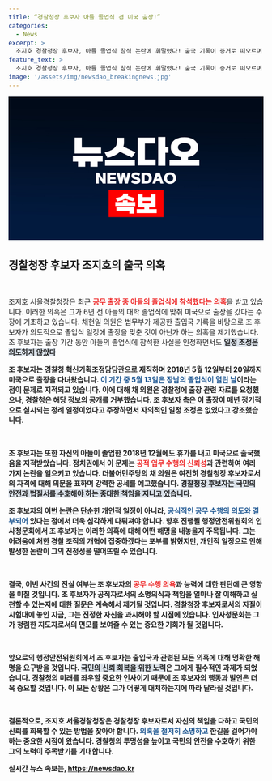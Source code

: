 ```yaml
---
title: “경찰청장 후보자 아들 졸업식 겸 미국 출장!”
categories:
  - News
excerpt: >
  조지호 경찰청장 후보자, 아들 졸업식 참석 논란에 휘말렸다! 출국 기록이 증거로 떠오르며 공무 출장이 의혹으로 전환. 과연 그는 자신의 직무를 어떻게 지킬 것인가? 인사청문회가 다가오며 긴장감 고조!
feature_text: >
  조지호 경찰청장 후보자, 아들 졸업식 참석 논란에 휘말렸다! 출국 기록이 증거로 떠오르며 공무 출장이 의혹으로 전환. 과연 그는 자신의 직무를 어떻게 지킬 것인가? 인사청문회가 다가오며 긴장감 고조!
image: '/assets/img/newsdao_breakingnews.jpg'
---
```


<p><img src="/assets/img/newsdao_breakingnews.jpg" alt="ranknews 속보" /></p>

<h2 data-ke-size="size26">경찰청장 후보자 조지호의 출국 의혹</h2>

<p data-ke-size="size16">&nbsp;</p>

<p>조지호 서울경찰청장은 최근 <b><span style="color: #ee2323;">공무 출장 중 아들의 졸업식에 참석했다는 의혹</span></b>을 받고 있습니다. 이러한 의혹은 그가 6년 전 아들의 대학 졸업식에 맞춰 미국으로 출장을 갔다는 주장에 기초하고 있습니다. 채현일 의원은 법무부가 제공한 출입국 기록을 바탕으로 조 후보자가 의도적으로 졸업식 일정에 출장을 맞춘 것이 아닌가 하는 의혹을 제기했습니다. 조 후보자는 출장 기간 동안 아들의 졸업식에 참석한 사실을 인정하면서도 <b><span style="background-color: #21538527;">일정 조정은 의도하지 않았다</span></b고 해명했습니다.</p>

<p>조 후보자는 경찰청 혁신기획조정담당관으로 재직하며 2018년 5월 12일부터 20일까지 미국으로 출장을 다녀왔습니다. <b><span style="color: #1a5490;">이 기간 중 5월 13일은 장남의 졸업식이 열린 날</span></b>이라는 점이 문제로 지적되고 있습니다. 이에 대해 채 의원은 경찰청에 출장 관련 자료를 요청했으나, 경찰청은 해당 정보의 공개를 거부했습니다. 조 후보자 측은 이 출장이 매년 정기적으로 실시되는 정례 일정이었다고 주장하면서 자의적인 일정 조정은 없었다고 강조했습니다. </p>

<p data-ke-size="size16">&nbsp;</p>

<p>조 후보자는 또한 자신의 아들이 졸업한 2018년 12월에도 휴가를 내고 미국으로 출국했음을 지적받았습니다. 정치권에서 이 문제는 <b><span style="color: #ee2323;">공적 업무 수행의 신뢰성</span></b>과 관련하여 여러 가지 논란을 일으키고 있습니다. 더불어민주당의 채 의원은 여전히 경찰청장 후보자로서의 자격에 대해 의문을 표하며 강력한 공세를 예고했습니다. <b><span style="background-color: #21538527;">경찰청장 후보자는 국민의 안전과 법질서를 수호해야 하는 중대한 책임을 지니고 있습니다</span></b>.</p>

<p>조 후보자의 이번 논란은 단순한 개인적 일정이 아니라, <b><span style="color: #1a5490;">공식적인 공무 수행의 의도와 결부되어</span></b> 있다는 점에서 더욱 심각하게 다뤄져야 합니다. 향후 진행될 행정안전위원회의 인사청문회에서 조 후보자는 이러한 의혹에 대해 어떤 해명을 내놓을지 주목됩니다. 그는 어려움에 처한 경찰 조직의 개혁에 집중하겠다는 포부를 밝혔지만, 개인적 일정으로 인해 발생한 논란이 그의 진정성을 떨어뜨릴 수 있습니다. </p>

<p data-ke-size="size16">&nbsp;</p>

<p>결국, 이번 사건의 진실 여부는 조 후보자의 <b><span style="color: #ee2323;">공무 수행 의욕</span></b>과 능력에 대한 판단에 큰 영향을 미칠 것입니다. 조 후보자가 공직자로서의 소명의식과 책임을 얼마나 잘 이해하고 실천할 수 있는지에 대한 질문은 계속해서 제기될 것입니다. 경찰청장 후보자로서의 자질이 시험대에 놓인 지금, 그는 진정한 자신을 과시해야 할 시점에 있습니다. 인사청문회는 그가 청렴한 지도자로서의 면모를 보여줄 수 있는 중요한 기회가 될 것입니다.</p>

<p data-ke-size="size16">&nbsp;</p> 

<p>앞으로의 행정안전위원회에서 조 후보자는 출입국과 관련된 모든 의혹에 대해 명확한 해명을 요구받을 것입니다. <b><span style="background-color: #21538527;">국민의 신뢰 회복을 위한 노력</span></b>은 그에게 필수적인 과제가 되었습니다. 경찰청의 미래를 좌우할 중요한 인사이기 때문에 조 후보자의 행동과 발언은 더욱 중요할 것입니다. 이 모든 상황은 그가 어떻게 대처하는지에 따라 달라질 것입니다. </p>

<p data-ke-size="size16">&nbsp;</p>

<p>결론적으로, 조지호 서울경찰청장은 경찰청장 후보자로서 자신의 책임을 다하고 국민의 신뢰를 회복할 수 있는 방법을 찾아야 합니다. <b><span style="color: #1a5490;">의혹을 철저히 소명하고</span></b> 한길을 걸어가야 하는 중요한 시점이 왔습니다. 경찰청의 투명성을 높이고 국민의 안전을 수호하기 위한 그의 노력이 주목받기를 기대합니다.</p>
실시간 뉴스 속보는, <a href="https://newsdao.kr" rel="dofollow">https://newsdao.kr</a>



